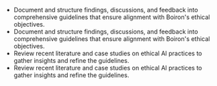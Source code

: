 - Document and structure findings, discussions, and feedback into comprehensive guidelines that ensure alignment with Boiron's ethical objectives.
- Document and structure findings, discussions, and feedback into comprehensive guidelines that ensure alignment with Boiron's ethical objectives.
- Review recent literature and case studies on ethical AI practices to gather insights and refine the guidelines.
- Review recent literature and case studies on ethical AI practices to gather insights and refine the guidelines.